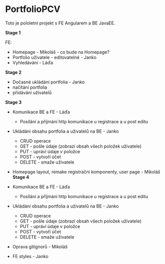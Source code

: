 # PortfolioPCV
Toto je pololetní projekt s FE Angularem a BE JavaEE. 

**Stage 1**

FE:
* Homepage - Mikoláš - co bude na Homepage?
* Portfolio uživatele - editovatelné - Janko
* Vyhledávání - Láďa


**Stage 2** 

* Dočasné ukládání portfolia - Janko
* načítání portfolia
* přidávání uživatelů

**Stage 3**

* Komunikace BE a FE - Láďa
  * Posílání a příjmání http komunikace u registrace a u post editu
* Ukládání obsahu portfolia a uživatelů na BE - Janko
  * CRUD operace
   * GET - pošle údaje (zobrazí obsah všech položek uživatele)
   * PUT - upráví údaje v položce
   * POST - vytvoří účet
   * DELETE - smaže uživatele
* Homepage layout, remake registrační komponenty, user page - Mikoláš
**Stage 4**

* Komunikace BE a FE - Láďa
  * Posílání a příjmání http komunikace u registrace a u post editu
* Ukládání obsahu portfolia a uživatelů na BE - Janko
  * CRUD operace
   * GET - pošle údaje (zobrazí obsah všech položek uživatele)
   * PUT - upráví údaje v položce
   * POST - vytvoří účet
   * DELETE - smaže uživatele
* Oprava gitignorů - Mikoláš
* FE styles - Janko
